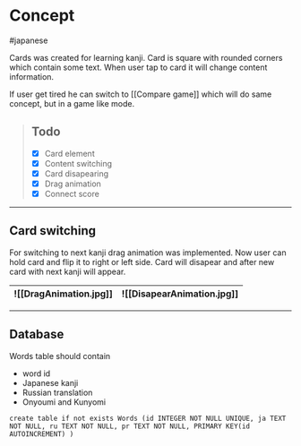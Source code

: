 # Concept

#japanese

Cards was created for learning kanji. Card is square with rounded corners which contain some text. When user tap to card it will change content information.

If user get tired he can switch to [[Compare game]] which will do same concept, but in a game like mode.

> ## Todo
> 
> - [x] Card element
> - [x] Content switching
> - [x] Card disapearing
> - [x] Drag animation
> - [x] Connect score

---

## Card switching

For switching to next kanji drag animation was implemented. Now user can hold card and flip it to right or left side. Card will disapear and after new card with next kanji will appear.

| ![[DragAnimation.jpg]] | ![[DisapearAnimation.jpg]] |
| --- | --- |

---

## Database

Words table should contain
- word id
- Japanese kanji
- Russian translation
- Onyoumi and Kunyomi

```
create table if not exists Words (id INTEGER NOT NULL UNIQUE, ja TEXT NOT NULL, ru TEXT NOT NULL, pr TEXT NOT NULL, PRIMARY KEY(id AUTOINCREMENT) )
```